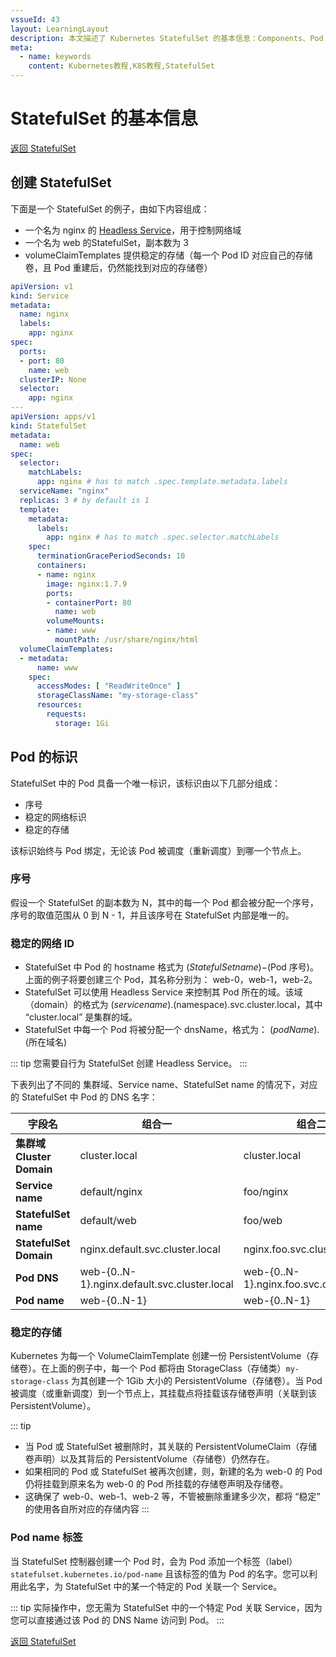 ```yaml
---
vssueId: 43
layout: LearningLayout
description: 本文描述了 Kubernetes StatefulSet 的基本信息：Components、Pod Selector、Pod Identity
meta:
  - name: keywords
    content: Kubernetes教程,K8S教程,StatefulSet
---
```


# StatefulSet 的基本信息

<AdSenseTitle/>

[返回 StatefulSet](./)

## 创建 StatefulSet

下面是一个 StatefulSet 的例子，由如下内容组成：
* 一个名为 nginx 的 [Headless Service](https://kubernetes.io/docs/concepts/services-networking/service/#headless-service)，用于控制网络域
* 一个名为 web 的StatefulSet，副本数为 3
* volumeClaimTemplates 提供稳定的存储（每一个 Pod ID 对应自己的存储卷，且 Pod 重建后，仍然能找到对应的存储卷）

``` yaml
apiVersion: v1
kind: Service
metadata:
  name: nginx
  labels:
    app: nginx
spec:
  ports:
  - port: 80
    name: web
  clusterIP: None
  selector:
    app: nginx
---
apiVersion: apps/v1
kind: StatefulSet
metadata:
  name: web
spec:
  selector:
    matchLabels:
      app: nginx # has to match .spec.template.metadata.labels
  serviceName: "nginx"
  replicas: 3 # by default is 1
  template:
    metadata:
      labels:
        app: nginx # has to match .spec.selector.matchLabels
    spec:
      terminationGracePeriodSeconds: 10
      containers:
      - name: nginx
        image: nginx:1.7.9
        ports:
        - containerPort: 80
          name: web
        volumeMounts:
        - name: www
          mountPath: /usr/share/nginx/html
  volumeClaimTemplates:
  - metadata:
      name: www
    spec:
      accessModes: [ "ReadWriteOnce" ]
      storageClassName: "my-storage-class"
      resources:
        requests:
          storage: 1Gi
```

## Pod 的标识

StatefulSet 中的 Pod 具备一个唯一标识，该标识由以下几部分组成：
* 序号
* 稳定的网络标识
* 稳定的存储

该标识始终与 Pod 绑定，无论该 Pod 被调度（重新调度）到哪一个节点上。

### 序号

假设一个 StatefulSet 的副本数为 N，其中的每一个 Pod 都会被分配一个序号，序号的取值范围从 0 到 N - 1，并且该序号在 StatefulSet 内部是唯一的。

### 稳定的网络 ID

* StatefulSet 中 Pod 的 hostname 格式为 $(StatefulSet name)-$(Pod 序号)。上面的例子将要创建三个 Pod，其名称分别为： web-0，web-1，web-2。
* StatefulSet 可以使用 Headless Service 来控制其 Pod 所在的域。该域（domain）的格式为 $(service name).$(namespace).svc.cluster.local，其中 “cluster.local” 是集群的域。
* StatefulSet 中每一个 Pod 将被分配一个 dnsName，格式为： $(podName).$(所在域名)

::: tip
您需要自行为 StatefulSet 创建 Headless Service。
:::

下表列出了不同的 集群域、Service name、StatefulSet name 的情况下，对应的 StatefulSet 中 Pod 的 DNS 名字：



| 字段名                | 组合一                                       | 组合二                                   | 组合三                                |
| --------------------- | -------------------------------------------- | ---------------------------------------- | ------------------------------------- |
| **集群域 Cluster Domain** | cluster.local                                | cluster.local                            | kube.local                         |
| **Service name**          | default/nginx                                | foo/nginx                                | foo/nginx                             |
| **StatefulSet name**      | default/web                                  | foo/web                                  | foo/web                               |
| **StatefulSet Domain**    | nginx.default.svc.cluster.local              | nginx.foo.svc.cluster.local              | nginx.foo.svc.kube.local              |
| **Pod DNS**               | web-{0..N-1}.nginx.default.svc.cluster.local | web-{0..N-1}.nginx.foo.svc.cluster.local | web-{0..N-1}.nginx.foo.svc.kube.local |
| **Pod name**              | web-{0..N-1}                                 | web-{0..N-1}                             | web-{0..N-1}                          |

### 稳定的存储

Kubernetes 为每一个 VolumeClaimTemplate 创建一份 PersistentVolume（存储卷）。在上面的例子中，每一个 Pod 都将由 StorageClass（存储类）`my-storage-class` 为其创建一个 1Gib 大小的 PersistentVolume（存储卷）。当 Pod 被调度（或重新调度）到一个节点上，其挂载点将挂载该存储卷声明（关联到该 PersistentVolume）。

::: tip
* 当 Pod 或 StatefulSet 被删除时，其关联的 PersistentVolumeClaim（存储卷声明）以及其背后的 PersistentVolume（存储卷）仍然存在。
* 如果相同的 Pod 或 StatefulSet 被再次创建，则，新建的名为 web-0 的 Pod 仍将挂载到原来名为 web-0 的 Pod 所挂载的存储卷声明及存储卷。
* 这确保了 web-0、web-1、web-2 等，不管被删除重建多少次，都将 “稳定” 的使用各自所对应的存储内容
:::

### Pod name 标签

当 StatefulSet 控制器创建一个 Pod 时，会为 Pod 添加一个标签（label） `statefulset.kubernetes.io/pod-name` 且该标签的值为 Pod 的名字。您可以利用此名字，为 StatefulSet 中的某一个特定的 Pod 关联一个 Service。

::: tip
实际操作中，您无需为 StatefulSet 中的一个特定 Pod 关联 Service，因为您可以直接通过该 Pod 的 DNS Name 访问到 Pod。
:::


[返回 StatefulSet](./)
